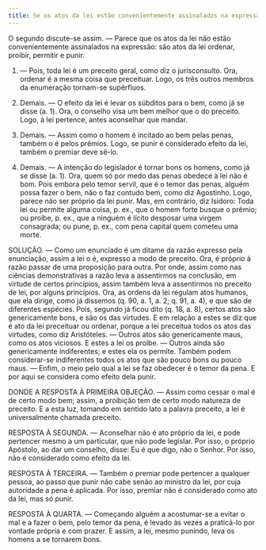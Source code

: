 ```yaml
---
title: Se os atos da lei estão convenientemente assinalados na expressão são atos da lei ordenar, proibir, permitir e punir
---
```


O segundo discute-se assim. — Parece que os atos da lei não estão convenientemente assinalados na expressão: são atos da lei ordenar, proibir, permitir e punir.  

1. — Pois, toda lei é um preceito geral, como diz o jurisconsulto. Ora, ordenar é a mesma coisa que preceituar. Logo, os três outros membros da enumeração tornam-se supérfluos.  

2. Demais. — O efeito da lei é levar os súbditos para o bem, como já se disse (a. 1). Ora, o conselho visa um bem melhor que o do preceito. Logo, à lei pertence, antes aconselhar que mandar.  

3. Demais. — Assim como o homem é incitado ao bem pelas penas, também o é pelos prêmios. Logo, se punir é considerado efeito da lei, também o premiar deve sê-lo.  

4. Demais. — A intenção do legislador é tornar bons os homens, como já se disse (a. 1). Ora, quem só por medo das penas obedece à lei não é bom. Pois embora pelo temor servil, que é o temor das penas, alguém possa fazer o bem, não o faz contudo bem, como diz Agostinho. Logo, parece não ser próprio da lei punir.  Mas, em contrário, diz Isidoro: Toda lei ou permite alguma coisa, p. ex., que o homem forte busque o prêmio; ou proíbe, p. ex., que a ninguém é lícito desposar uma virgem consagrada; ou pune, p. ex., com pena capital quem cometeu uma morte.  

SOLUÇÃO. — Como um enunciado é um ditame da razão expresso pela enunciação, assim a lei o é, expresso a modo de preceito. Ora, é próprio à razão passar de uma proposição para outra. Por onde, assim como nas ciências demonstrativas a razão leva a assentirmos na conclusão, em virtude de certos princípios, assim também leva a assentirmos no preceito de lei, por alguns princípios.  Ora, as ordens da lei regulam atos humanos, que ela dirige, como já dissemos (q. 90, a. 1, a. 2; q. 91, a. 4), e que são de diferentes espécies. Pois, segundo já ficou dito (q. 18, a. 8), certos atos são genericamente bons, e são os das virtudes. E em relação a estes se diz que é ato da lei preceituar ou ordenar, porque a lei preceitua todos os atos das virtudes, como diz Aristóteles. — Outros atos são genericamente maus, como os atos viciosos. E estes a lei os proíbe. — Outros ainda são genericamente indiferentes; e estes ela os permite. Também podem considerar-se indiferentes todos os atos que são pouco bons ou pouco maus. — Enfim, o meio pelo qual a lei se faz obedecer é o temor da pena. E por aqui se considera como efeito dela punir.  

DONDE A RESPOSTA À PRIMEIRA OBJEÇÃO. — Assim como cessar o mal é de certo modo bem; assim, a proibição tem de certo modo natureza de preceito. E a esta luz, tomando em sentido lato a palavra preceito, a lei é universalmente chamada preceito.  

RESPOSTA À SEGUNDA. — Aconselhar não é ato próprio da lei, e pode pertencer mesmo a um particular, que não pode legislar. Por isso, o próprio Apóstolo, ao dar um conselho, disse: Eu é que digo, não o Senhor. Por isso, não é considerado como efeito da lei.  

RESPOSTA À TERCEIRA. — Também o premiar pode pertencer a qualquer pessoa, ao passo que punir não cabe senão ao ministro da lei, por cuja autoridade a pena é aplicada. Por isso, premiar não é considerado como ato da lei, mas só punir.  

RESPOSTA À QUARTA. — Começando alguém a acostumar-se a evitar o mal e a fazer o bem, pelo temor da pena, é levado às vezes a praticá-lo por vontade própria e com prazer. E assim, a lei, mesmo punindo, leva os homens a se tornarem bons.
